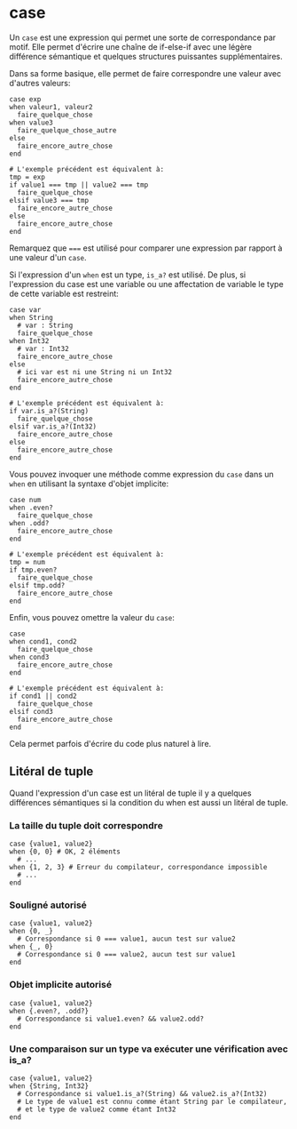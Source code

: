 # case

Un `case` est une expression qui permet une sorte de correspondance par motif.
Elle permet d'écrire une chaîne de if-else-if avec une légère différence sémantique
et quelques structures puissantes supplémentaires.

Dans sa forme basique, elle permet de faire correspondre une valeur avec d'autres valeurs:

```crystal
case exp
when valeur1, valeur2
  faire_quelque_chose
when value3
  faire_quelque_chose_autre
else
  faire_encore_autre_chose
end

# L'exemple précédent est équivalent à:
tmp = exp
if value1 === tmp || value2 === tmp
  faire_quelque_chose
elsif value3 === tmp
  faire_encore_autre_chose
else
  faire_encore_autre_chose
end
```

Remarquez que `===` est utilisé pour comparer une expression par rapport à une valeur d'un `case`.

Si l'expression d'un `when` est un type, `is_a?` est utilisé.
De plus, si l'expression du case est une variable ou une affectation de variable le type de cette variable est restreint:

```crystal
case var
when String
  # var : String
  faire_quelque_chose
when Int32
  # var : Int32
  faire_encore_autre_chose
else
  # ici var est ni une String ni un Int32
  faire_encore_autre_chose
end

# L'exemple précédent est équivalent à:
if var.is_a?(String)
  faire_quelque_chose
elsif var.is_a?(Int32)
  faire_encore_autre_chose
else
  faire_encore_autre_chose
end
```

Vous pouvez invoquer une méthode comme expression du `case` dans un `when`
en utilisant la syntaxe d'objet implicite:

```crystal
case num
when .even?
  faire_quelque_chose
when .odd?
  faire_encore_autre_chose
end

# L'exemple précédent est équivalent à:
tmp = num
if tmp.even?
  faire_quelque_chose
elsif tmp.odd?
  faire_encore_autre_chose
end
```

Enfin, vous pouvez omettre la valeur du `case`:

```crystal
case
when cond1, cond2
  faire_quelque_chose
when cond3
  faire_encore_autre_chose
end

# L'exemple précédent est équivalent à:
if cond1 || cond2
  faire_quelque_chose
elsif cond3
  faire_encore_autre_chose
end
```

Cela permet parfois d'écrire du code plus naturel à lire.

## Litéral de tuple

Quand l'expression d'un case est un litéral de tuple il y a quelques différences sémantiques si la condition
du when est aussi un litéral de tuple.

### La taille du tuple doit correspondre

```crystal
case {value1, value2}
when {0, 0} # OK, 2 éléments
  # ...
when {1, 2, 3} # Erreur du compilateur, correspondance impossible
  # ...
end
```

### Souligné autorisé

```crystal
case {value1, value2}
when {0, _}
  # Correspondance si 0 === value1, aucun test sur value2
when {_, 0}
  # Correspondance si 0 === value2, aucun test sur value1
end
```

### Objet implicite autorisé

```crystal
case {value1, value2}
when {.even?, .odd?}
  # Correspondance si value1.even? && value2.odd?
end
```

### Une comparaison sur un type va exécuter une vérification avec is_a?

```crystal
case {value1, value2}
when {String, Int32}
  # Correspondance si value1.is_a?(String) && value2.is_a?(Int32)
  # Le type de value1 est connu comme étant String par le compilateur,
  # et le type de value2 comme étant Int32
end
```
